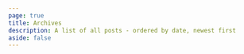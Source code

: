 ```yaml
---
page: true
title: Archives
description: A list of all posts - ordered by date, newest first
aside: false
---
```

<Title/>
<Archives/>
